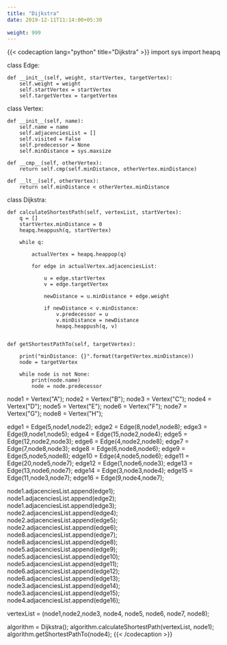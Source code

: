 ```yaml
---
title: "Dijkstra"
date: 2019-12-11T11:14:00+05:30
 
weight: 999
---
```


{{< codecaption lang="python" title="Dijkstra" >}}
import sys
import heapq

class Edge:

    def __init__(self, weight, startVertex, targetVertex):
        self.weight = weight
        self.startVertex = startVertex
        self.targetVertex = targetVertex


class Vertex:

    def __init__(self, name):
        self.name = name
        self.adjacenciesList = []
        self.visited = False
        self.predecessor = None
        self.minDistance = sys.maxsize

    def __cmp__(self, otherVertex):
        return self.cmp(self.minDistance, otherVertex.minDistance)

    def __lt__(self, otherVertex):
        return self.minDistance < otherVertex.minDistance


class Dijkstra:

    def calculateShortestPath(self, vertexList, startVertex):
        q = []
        startVertex.minDistance = 0
        heapq.heappush(q, startVertex)

        while q:

            actualVertex = heapq.heappop(q)

            for edge in actualVertex.adjacenciesList:

                u = edge.startVertex
                v = edge.targetVertex

                newDistance = u.minDistance + edge.weight

                if newDistance < v.minDistance:
                    v.predecessor = u
                    v.minDistance = newDistance
                    heapq.heappush(q, v)


    def getShortestPathTo(self, targetVertex):

        print("minDistance: {}".format(targetVertex.minDistance))
        node = targetVertex

        while node is not None:
            print(node.name)
            node = node.predecessor


node1 = Vertex("A");
node2 = Vertex("B");
node3 = Vertex("C");
node4 = Vertex("D");
node5 = Vertex("E");
node6 = Vertex("F");
node7 = Vertex("G");
node8 = Vertex("H");

edge1 = Edge(5,node1,node2);
edge2 = Edge(8,node1,node8);
edge3 = Edge(9,node1,node5);
edge4 = Edge(15,node2,node4);
edge5 = Edge(12,node2,node3);
edge6 = Edge(4,node2,node8);
edge7 = Edge(7,node8,node3);
edge8 = Edge(6,node8,node6);
edge9 = Edge(5,node5,node8);
edge10 = Edge(4,node5,node6);
edge11 = Edge(20,node5,node7);
edge12 = Edge(1,node6,node3);
edge13 = Edge(13,node6,node7);
edge14 = Edge(3,node3,node4);
edge15 = Edge(11,node3,node7);
edge16 = Edge(9,node4,node7);

node1.adjacenciesList.append(edge1);
node1.adjacenciesList.append(edge2);
node1.adjacenciesList.append(edge3);
node2.adjacenciesList.append(edge4);
node2.adjacenciesList.append(edge5);
node2.adjacenciesList.append(edge6);
node8.adjacenciesList.append(edge7);
node8.adjacenciesList.append(edge8);
node5.adjacenciesList.append(edge9);
node5.adjacenciesList.append(edge10);
node5.adjacenciesList.append(edge11);
node6.adjacenciesList.append(edge12);
node6.adjacenciesList.append(edge13);
node3.adjacenciesList.append(edge14);
node3.adjacenciesList.append(edge15);
node4.adjacenciesList.append(edge16);

vertexList = (node1,node2,node3, node4, node5, node6, node7, node8);

algorithm = Dijkstra();
algorithm.calculateShortestPath(vertexList, node1);
algorithm.getShortestPathTo(node4);
{{< /codecaption >}}
